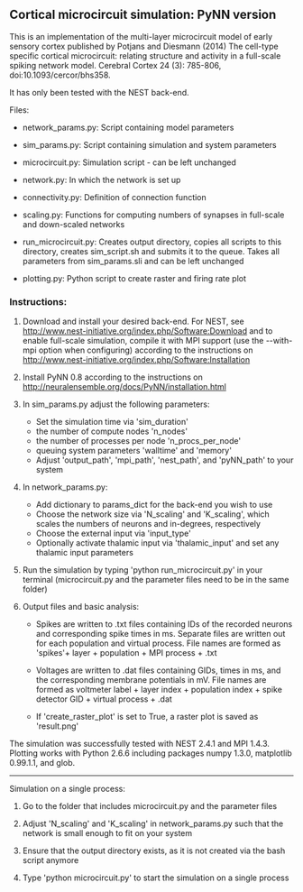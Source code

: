 ## Cortical microcircuit simulation: PyNN version

This is an implementation of the multi-layer microcircuit model of early
sensory cortex published by Potjans and Diesmann (2014) The cell-type specific
cortical microcircuit: relating structure and activity in a full-scale spiking
network model. Cerebral Cortex 24 (3): 785-806, doi:10.1093/cercor/bhs358.

It has only been tested with the NEST back-end.

Files:

- network_params.py: Script containing model parameters

- sim_params.py: Script containing simulation and system parameters

- microcircuit.py: Simulation script - can be left unchanged

- network.py: In which the network is set up

- connectivity.py: Definition of connection function

- scaling.py: Functions for computing numbers of synapses in full-scale and down-scaled networks

- run_microcircuit.py: Creates output directory, copies all scripts to this directory, 
        creates sim_script.sh and submits it to the queue. Takes all parameters 
from sim_params.sli and can be left unchanged

- plotting.py: Python script to create raster and firing rate plot


### Instructions:

1. Download and install your desired back-end. 
   For NEST, see http://www.nest-initiative.org/index.php/Software:Download
   and to enable full-scale simulation, compile it with MPI support 
   (use the --with-mpi option when configuring) according to the instructions on
   http://www.nest-initiative.org/index.php/Software:Installation

2. Install PyNN 0.8 according to the instructions on 
   http://neuralensemble.org/docs/PyNN/installation.html

4. In sim_params.py adjust the following parameters:

   - Set the simulation time via 'sim_duration'
   - the number of compute nodes 'n_nodes'
   - the number of processes per node 'n_procs_per_node'
   - queuing system parameters 'walltime' and 'memory'
   - Adjust 'output_path', 'mpi_path', 'nest_path', and 'pyNN_path' to your system

5. In network_params.py:

   - Add dictionary to params_dict for the back-end you wish to use
   - Choose the network size via 'N_scaling' and 'K_scaling', 
     which scales the numbers of neurons and in-degrees, respectively
   - Choose the external input via 'input_type'
   - Optionally activate thalamic input via 'thalamic_input' 
     and set any thalamic input parameters 
   
6. Run the simulation by typing 'python run_microcircuit.py' in your terminal
   (microcircuit.py and the parameter files need to be in the same folder)

7. Output files and basic analysis:
   
   - Spikes are written to .txt files containing IDs of the recorded neurons
     and corresponding spike times in ms.
     Separate files are written out for each population and virtual process.
     File names are formed as 'spikes'+ layer + population + MPI process + .txt
   - Voltages are written to .dat files containing GIDs, times in ms, and the
     corresponding membrane potentials in mV. File names are formed as
     voltmeter label + layer index + population index + spike detector GID +
     virtual process + .dat

   - If 'create_raster_plot' is set to True, a raster plot is saved as 'result.png'
    

The simulation was successfully tested with NEST 2.4.1 and MPI 1.4.3.
Plotting works with Python 2.6.6 including packages numpy 1.3.0,
matplotlib 0.99.1.1, and glob.

---------------------------------------------------

Simulation on a single process:

1. Go to the folder that includes microcircuit.py and the parameter files

2. Adjust 'N_scaling' and 'K_scaling' in network_params.py such that the network
   is small enough to fit on your system 

3. Ensure that the output directory exists, as it is not created via the bash
   script anymore

4. Type 'python microcircuit.py' to start the simulation on a single process


